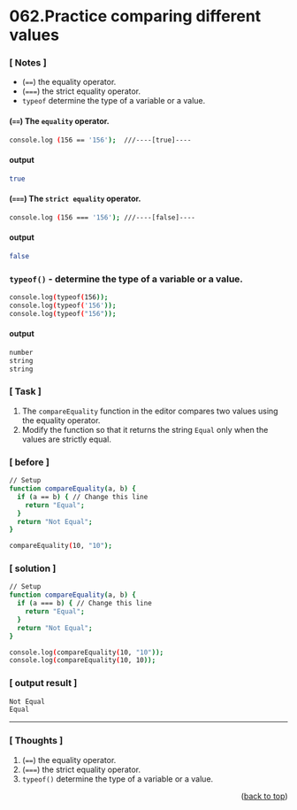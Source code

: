 <a name="topage"></a>

# 062.Practice comparing different values

### [ Notes ]
  * (`==`)  the equality operator.
  * (`===`) the strict equality operator.
  * `typeof` determine the type of a variable or a value.

#### (`==`) The `equality` operator.

```sh
console.log (156 == '156');  ///----[true]----
```

#### output
```sh
true
```

#### (`===`) The `strict equality` operator.

```sh
console.log (156 === '156'); ///----[false]----
```

#### output
```sh
false
```

### `typeof()` - determine the type of a variable or a value.

```sh
console.log(typeof(156));
console.log(typeof('156'));
console.log(typeof("156"));
```

#### output
```sh
number
string
string
```

### [ Task ]
  1. The `compareEquality` function in the editor compares two values using the equality operator.
  2. Modify the function so that it returns the string `Equal` only when the values are strictly equal.

### [ before ]

```sh
// Setup
function compareEquality(a, b) {
  if (a == b) { // Change this line
    return "Equal";
  }
  return "Not Equal";
}

compareEquality(10, "10");
```

### [ solution ]

```sh
// Setup
function compareEquality(a, b) {
  if (a === b) { // Change this line
    return "Equal";
  }
  return "Not Equal";
}

console.log(compareEquality(10, "10"));
console.log(compareEquality(10, 10));
```

### [ output result ]

```sh
Not Equal
Equal
```

-----

### [ Thoughts ]

  1. (`==`)  the equality operator.
  2. (`===`) the strict equality operator.
  3. `typeof()` determine the type of a variable or a value.

  
<p align="right">(<a href="#topage">back to top</a>)</p>
<br/>
<br/>
